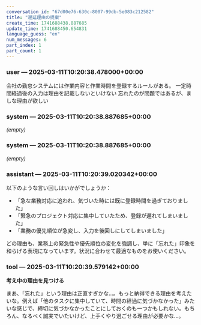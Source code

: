 ```yaml
---
conversation_id: "67d00e76-630c-8007-99db-5e083c212582"
title: "遅延理由の提案"
create_time: 1741688438.887685
update_time: 1741688450.654831
language_guess: "en"
num_messages: 6
part_index: 1
part_count: 1
---
```


### user — 2025-03-11T10:20:38.478000+00:00

会社の勤怠システムには作業内容と作業時間を登録するルールがある。
一定時間経過後の入力は理由を記載しないといけない
忘れたのが問題ではあるが、ましな理由が欲しい

### system — 2025-03-11T10:20:38.887685+00:00

_(empty)_

### system — 2025-03-11T10:20:38.887685+00:00

_(empty)_

### assistant — 2025-03-11T10:20:39.020342+00:00

以下のような言い回しはいかがでしょうか：

- 「急な業務対応に追われ、気づいた時には既に登録時間を過ぎておりました」
- 「緊急のプロジェクト対応に集中していたため、登録が遅れてしまいました」
- 「業務の優先順位が急変し、入力を後回しにしてしまいました」

どの理由も、業務上の緊急性や優先順位の変化を強調し、単に「忘れた」印象を和らげる表現になっています。状況に合わせて最適なものをお使いください。

### tool — 2025-03-11T10:20:39.579142+00:00

**考え中の理由を見つける**

まあ、「忘れた」という理由は正直すぎかな…。もっと納得できる理由を考えたいな。例えば「他のタスクに集中していて、時間の経過に気づかなかった」みたいな感じで、締切に気づかなかったことにしておくのも一つかもしれない。もちろん、なるべく誠実でいたいけど、上手くやり過ごせる理由が必要かな…。
